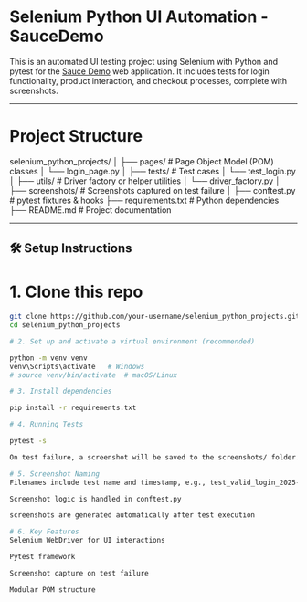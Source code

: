# Selenium Python UI Automation - SauceDemo

This is an automated UI testing project using Selenium with Python and pytest for the [Sauce Demo](https://www.saucedemo.com/) web application. It includes tests for login functionality, product interaction, and checkout processes, complete with screenshots.

---

# Project Structure

selenium_python_projects/
│
├── pages/ # Page Object Model (POM) classes
│ └── login_page.py
│
├── tests/ # Test cases
│ └── test_login.py
│
├── utils/ # Driver factory or helper utilities
│ └── driver_factory.py
│
├── screenshots/ # Screenshots captured on test failure
│
├── conftest.py # pytest fixtures & hooks
├── requirements.txt # Python dependencies
├── README.md # Project documentation


---

## 🛠 Setup Instructions

# 1. Clone this repo

```bash
git clone https://github.com/your-username/selenium_python_projects.git
cd selenium_python_projects

# 2. Set up and activate a virtual environment (recommended)

python -m venv venv
venv\Scripts\activate   # Windows
# source venv/bin/activate  # macOS/Linux

# 3. Install dependencies

pip install -r requirements.txt

# 4. Running Tests

pytest -s

On test failure, a screenshot will be saved to the screenshots/ folder.

# 5. Screenshot Naming 
Filenames include test name and timestamp, e.g., test_valid_login_2025-05-20_153012.png

Screenshot logic is handled in conftest.py

screenshots are generated automatically after test execution

# 6. Key Features
Selenium WebDriver for UI interactions

Pytest framework

Screenshot capture on test failure

Modular POM structure

